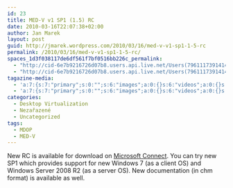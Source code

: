 ```yaml
---
id: 23
title: MED-V v1 SP1 (1.5) RC
date: 2010-03-16T22:07:38+02:00
author: Jan Marek
layout: post
guid: http://jmarek.wordpress.com/2010/03/16/med-v-v1-sp1-1-5-rc
permalink: /2010/03/16/med-v-v1-sp1-1-5-rc/
spaces_1d3f038117de6df561f7bf0516bb226c_permalink:
  - "http://cid-6e7b9216726d07b8.users.api.live.net/Users(7961117391414167480)/Blogs('6E7B9216726D07B8!242')/Entries('6E7B9216726D07B8!276')?authkey=EpZNAU0huAk%24"
  - "http://cid-6e7b9216726d07b8.users.api.live.net/Users(7961117391414167480)/Blogs('6E7B9216726D07B8!242')/Entries('6E7B9216726D07B8!276')?authkey=EpZNAU0huAk%24"
tagazine-media:
  - 'a:7:{s:7:"primary";s:0:"";s:6:"images";a:0:{}s:6:"videos";a:0:{}s:11:"image_count";s:1:"0";s:6:"author";s:8:"17238236";s:7:"blog_id";s:8:"16623371";s:9:"mod_stamp";s:19:"2010-03-16 21:08:43";}'
  - 'a:7:{s:7:"primary";s:0:"";s:6:"images";a:0:{}s:6:"videos";a:0:{}s:11:"image_count";s:1:"0";s:6:"author";s:8:"17238236";s:7:"blog_id";s:8:"16623371";s:9:"mod_stamp";s:19:"2010-03-16 21:08:43";}'
categories:
  - Desktop Virtualization
  - Nezařazené
  - Uncategorized
tags:
  - MDOP
  - MED-V
---
```

<div id="msgcns!6E7B9216726D07B8!276" class="bvMsg">
  <div>
    New RC is available for download on <a href="https://connect.microsoft.com/site/sitehome.aspx?SiteID=665" target="_blank">Microsoft Connect</a>. You can try new SP1 which provides support for new Windows 7 (as a client OS) and Windows Server 2008 R2 (as a server OS). New documentation (in chm format) is available as well.
  </div>
</div>

